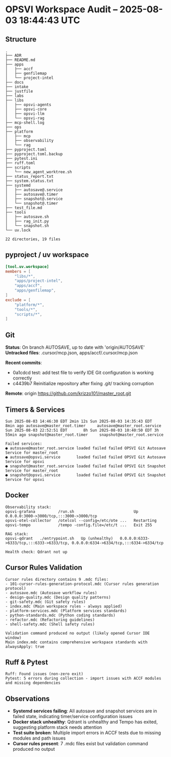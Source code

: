 # OPSVI Workspace Audit – 2025-08-03 18:44:43 UTC

## Structure

```tree
.
├── ADR
├── README.md
├── apps
│   ├── accf
│   ├── genfilemap
│   └── project-intel
├── docs
├── intake
├── justfile
├── labs
├── libs
│   ├── opsvi-agents
│   ├── opsvi-core
│   ├── opsvi-llm
│   └── opsvi-rag
├── mcp-shell.log
├── ops
├── platform
│   ├── mcp
│   ├── observability
│   └── rag
├── pyproject.toml
├── pyproject.toml.backup
├── pytest.ini
├── ruff.toml
├── scripts
│   └── new_agent_worktree.sh
├── status_report.txt
├── system.status.txt
├── systemd
│   ├── autosave@.service
│   ├── autosave@.timer
│   ├── snapshot@.service
│   └── snapshot@.timer
├── test_file.md
├── tools
│   ├── autosave.sh
│   ├── rag_init.py
│   └── snapshot.sh
└── uv.lock

22 directories, 19 files
```

## pyproject / uv workspace

```toml
[tool.uv.workspace]
members = [
    "libs/*",
    "apps/project-intel",
    "apps/accf",
    "apps/genfilemap",
]
exclude = [
    "platform/*",
    "tools/*",
    "scripts/*",
]
```

## Git

**Status**: On branch AUTOSAVE, up to date with 'origin/AUTOSAVE'
**Untracked files**: .cursor/mcp.json, apps/accf/.cursor/mcp.json

**Recent commits**:
- 0a1cdcd test: add test file to verify IDE Git configuration is working correctly
- c4439b7 Reinitialize repository after fixing .git/ tracking corruption

**Remote**: origin https://github.com/krizzo101/master_root.git

## Timers & Services

```text
Sun 2025-08-03 14:46:30 EDT 2min 12s Sun 2025-08-03 14:35:43 EDT     8min ago autosave@master_root.timer     autosave@master_root.service
Sun 2025-08-03 22:52:51 EDT       8h Sun 2025-08-03 10:40:50 EDT 3h 55min ago snapshot@master_root.timer     snapshot@master_root.service

Failed services:
● autosave@master_root.service loaded failed failed OPSVI Git Autosave Service for master_root
● autosave@opsvi.service       loaded failed failed OPSVI Git Autosave Service for opsvi
● snapshot@master_root.service loaded failed failed OPSVI Git Snapshot Service for master_root
● snapshot@opsvi.service       loaded failed failed OPSVI Git Snapshot Service for opsvi
```

## Docker

```text
Observability stack:
opsvi-grafana          /run.sh                          Up           0.0.0.0:3000->3000/tcp,:::3000->3000/tcp
opsvi-otel-collector   /otelcol --config=/etc/ote ...   Restarting
opsvi-tempo            /tempo -config.file=/etc/t ...   Exit 255

RAG stack:
opsvi-qdrant   ./entrypoint.sh   Up (unhealthy)   0.0.0.0:6333->6333/tcp,:::6333->6333/tcp, 0.0.0.0:6334->6334/tcp,:::6334->6334/tcp

Health check: Qdrant not up
```

## Cursor Rules Validation

```text
Cursor rules directory contains 9 .mdc files:
- 101-cursor-rules-generation-protocol.mdc (Cursor rules generation protocol)
- autosave.mdc (Autosave workflow rules)
- design-quality.mdc (Design quality patterns)
- git-safety.mdc (Git safety rules)
- index.mdc (Main workspace rules - always applied)
- platform-services.mdc (Platform services standards)
- python-standards.mdc (Python coding standards)
- refactor.mdc (Refactoring guidelines)
- shell-safety.mdc (Shell safety rules)

Validation command produced no output (likely opened Cursor IDE window)
Main index.mdc contains comprehensive workspace standards with alwaysApply: true
```

## Ruff & Pytest

```text
Ruff: Found issues (non-zero exit)
Pytest: 5 errors during collection - import issues with ACCF modules and missing dependencies
```

## Observations

* **Systemd services failing**: All autosave and snapshot services are in failed state, indicating timer/service configuration issues
* **Docker stack unhealthy**: Qdrant is unhealthy and Tempo has exited, suggesting platform stack needs attention
* **Test suite broken**: Multiple import errors in ACCF tests due to missing modules and path issues
* **Cursor rules present**: 7 .mdc files exist but validation command produced no output